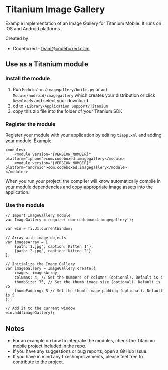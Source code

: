 # Titanium Image Gallery

Example implementation of an Image Gallery for Titanium Mobile. It runs on iOS and Android platforms.

Created by:

* Codeboxed - <team@codeboxed.com>

## Use as a Titanium module

### Install the module

1. Run `Module/ios/imagegallery/build.py` or `ant Module/android/imagegallery` which creates your distribution or click `Downloads` and select your download
2. cd to `/Library/Application Support/Titanium`
3. copy this zip file into the folder of your Titanium SDK

### Register the module

Register your module with your application by editing `tiapp.xml` and adding your module.
Example:

	<modules>
		<module version="{VERSION_NUMBER}" platform="iphone">com.codeboxed.imagegallery</module>
		<module version="{VERSION_NUMBER}" platform="android">com.codeboxed.imagegallery</module>
	</modules>

When you run your project, the compiler will know automatically compile in your module
dependencies and copy appropriate image assets into the application.

### Use the module

	// Import ImageGallery module
	var ImageGallery = require('com.codeboxed.imagegallery');
	
	var win = Ti.UI.currentWindow;
	
	// Array with image objects
	var imagesArray = [
		{path:'1.jpg', caption:'Kitten 1'},
		{path:'2.jpg', caption:'Kitten 2'}
	];

	// Initialize the Image Gallery
	var imageGallery = ImageGallery.create({
		images: imagesArray,
		columns: 4, // Set the numbers of columns (optional). Default is 4
		thumbSize: 75, // Set the thumb image size (optional). Default is 75
		thumbPadding: 5 // Set the thumb image padding (optional). Default is 5 
	});

	// Add it to the current window
	win.add(imageGallery);

## Notes
* For an example on how to integrate the modules, check the Titanium mobile project included in the repo.
* If you have any suggestions or bug reports, open a GitHub Issue.
* If you have in mind any fixes/improvements, please feel free to contribute to the project.